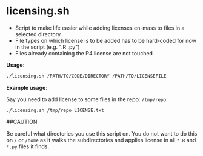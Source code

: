 # licensing.sh

- Script to make life easier while adding licenses en-mass to files in a selected directory. 
- File types on which license is to be added has to be hard-coded for now in the script (e.g. ".R .py")
- Files already containing the P4 license are not touched

**Usage**:

```sh
./licensing.sh /PATH/TO/CODE/DIRECTORY /PATH/TO/LICENSEFILE
```

**Example usage**:

Say you need to add license to some files in the repo: `/tmp/repo`:

```sh
./licensing.sh /tmp/repo LICENSE.txt
```

##CAUTION

Be careful what directories you use this script on. You do not want to do this on `/` or `/home` as it walks the subdirectories and applies license in all `*.R` and `*.py` files it finds. 


